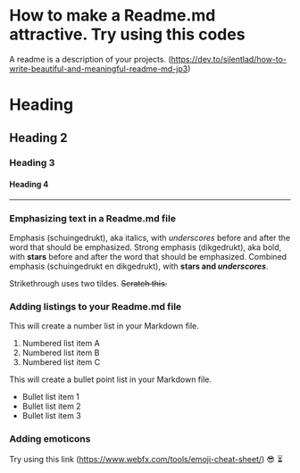 # How to make a Readme.md attractive. Try using this codes
A readme is a description of your projects. 
(https://dev.to/silentlad/how-to-write-beautiful-and-meaningful-readme-md-jp3)

# Heading

## Heading 2

### Heading 3

#### Heading 4

----

### Emphasizing text in a Readme.md file
Emphasis (schuingedrukt), aka italics, with _underscores_ before and after the word that should be emphasized. 
Strong emphasis (dikgedrukt), aka bold, with **stars** before and after the word that should be emphasized.
Combined emphasis (schuingedrukt en dikgedrukt), with **stars and _underscores_**.

Strikethrough uses two tildes. ~~Scratch this.~~


### Adding listings to your Readme.md file
This will create a number list in your Markdown file. 
1. Numbered list item A
2. Numbered list item B
3. Numbered list item C


This will create a bullet point list in your Markdown file.
* Bullet list item 1
* Bullet list item 2
* Bullet list item 3

### Adding emoticons
Try using this link (https://www.webfx.com/tools/emoji-cheat-sheet/) 
:sunglasses:
:hourglass_flowing_sand:
